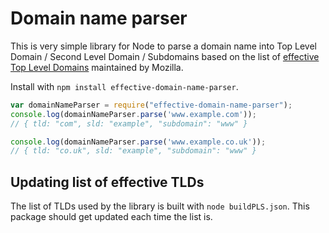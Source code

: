 # Domain name parser

This is very simple library for Node to parse a domain name into Top Level Domain / Second Level Domain / Subdomains based on the list of [effective Top Level Domains](https://publicsuffix.org/list/effective_tld_names.dat) maintained by Mozilla.

Install with `npm install effective-domain-name-parser`.

```javascript
var domainNameParser = require("effective-domain-name-parser");
console.log(domainNameParser.parse('www.example.com'));
// { tld: "com", sld: "example", "subdomain": "www" }

console.log(domainNameParser.parse('www.example.co.uk'));
// { tld: "co.uk", sld: "example", "subdomain": "www" }
```

## Updating list of effective TLDs
The list of TLDs used by the library is built with `node buildPLS.json`. This package should get updated each time the list is.